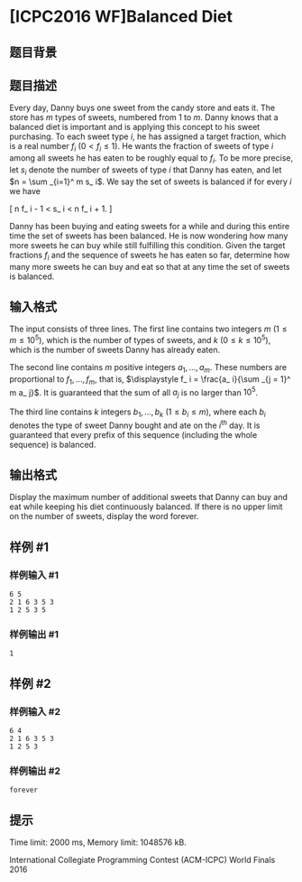 # [ICPC2016 WF]Balanced Diet

## 题目背景



## 题目描述

Every day, Danny buys one sweet from the candy store and eats it. The store has $m$ types of sweets, numbered from $1$ to $m$. Danny knows that a balanced diet is important and is applying this concept to his sweet purchasing. To each sweet type $i$, he has assigned a target fraction, which is a real number $f_ i$ ($0 < f_ i \le 1$). He wants the fraction of sweets of type $i$ among all sweets he has eaten to be roughly equal to $f_ i$. To be more precise, let $s_ i$ denote the number of sweets of type $i$ that Danny has eaten, and let $n = \sum _{i=1}^ m s_ i$. We say the set of sweets is balanced if for every $i$ we have

\[ n f_ i - 1 < s_ i < n f_ i + 1. \] 

Danny has been buying and eating sweets for a while and during this entire time the set of sweets has been balanced. He is now wondering how many more sweets he can buy while still fulfilling this condition. Given the target fractions $f_ i$ and the sequence of sweets he has eaten so far, determine how many more sweets he can buy and eat so that at any time the set of sweets is balanced.

## 输入格式

The input consists of three lines. The first line contains two integers $m$ ($1 \le m \le 10^5$), which is the number of types of sweets, and $k$ ($0 \le k \le 10^5$), which is the number of sweets Danny has already eaten.

The second line contains $m$ positive integers $a_1, \ldots , a_ m$. These numbers are proportional to $f_1, \ldots , f_ m$, that is, $\displaystyle f_ i = \frac{a_ i}{\sum _{j = 1}^ m a_ j}$. It is guaranteed that the sum of all $a_ j$ is no larger than $10^5$.

The third line contains $k$ integers $b_1, \ldots , b_ k$ ($1 \le b_ i \le m$), where each $b_ i$ denotes the type of sweet Danny bought and ate on the $i^\text {th}$ day. It is guaranteed that every prefix of this sequence (including the whole sequence) is balanced.

## 输出格式

Display the maximum number of additional sweets that Danny can buy and eat while keeping his diet continuously balanced. If there is no upper limit on the number of sweets, display the word forever.

## 样例 #1

### 样例输入 #1
```
6 5
2 1 6 3 5 3
1 2 5 3 5
```

### 样例输出 #1

```
1

```

## 样例 #2

### 样例输入 #2
```
6 4
2 1 6 3 5 3
1 2 5 3
```

### 样例输出 #2

```
forever

```

## 提示

Time limit: 2000 ms, Memory limit: 1048576 kB. 

 International Collegiate Programming Contest (ACM-ICPC) World Finals 2016

